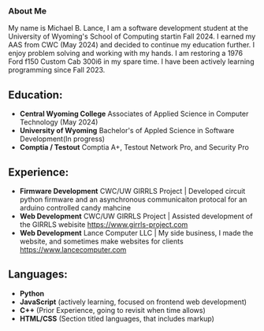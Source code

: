 ### About Me
My name is Michael B. Lance, I am a software development student at the University of Wyoming's School of Computing startin Fall 2024. I earned my AAS from CWC (May 2024) and decided to continue my education further. I enjoy problem solving and working with my hands. I am restoring a 1976 Ford f150 Custom Cab 300i6 in my spare time. I have been actively learning programming since Fall 2023.

## Education:
- **Central Wyoming College** Associates of Applied Science in Computer Technology (May 2024)
- **University of Wyoming** Bachelor's of Appled Science in Software Development(In progress)
- **Comptia / Testout** Comptia A+, Testout Network Pro, and Security Pro

## Experience:
  - **Firmware Development** CWC/UW GIRRLS Project | Developed circuit python firmware and an asynchronous communicaiton protocal for an arduino controlled candy mahcine
  - **Web Development** CWC/UW GIRRLS Project | Assisted development of the GIRRLS webisite https://www.girrls-project.com
  - **Web Development** Lance Computer LLC | My side business, I made the website, and sometimes make websites for clients https://www.lancecomputer.com

## Languages:
- **Python**
- **JavaScript** (actively learning, focused on frontend web development)
- **C++** (Prior Experience, going to revisit when time allows)
- **HTML/CSS** (Section titled languages, that includes markup)
